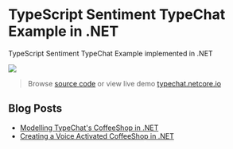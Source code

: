 # TypeScript Sentiment TypeChat Example in .NET

TypeScript Sentiment TypeChat Example implemented in .NET

[![](https://servicestack.net/img/posts/typescript-typechat-examples/sentiment.png)](https://typechat.netcore.io/sentiment)

> Browse [source code](https://github.com/NetCoreApps/SentimentTypeChat) or view live demo [typechat.netcore.io](https://typechat.netcore.io/sentiment) 

## Blog Posts

 - [Modelling TypeChat's CoffeeShop in .NET](https://servicestack.net/posts/building-typechat-coffeeshop-modelling)
 - [Creating a Voice Activated CoffeeShop in .NET](https://servicestack.net/posts/voice-activated-typechat-coffeeshop)
